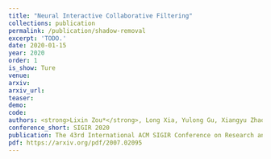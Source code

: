 ```yaml
---    
title: "Neural Interactive Collaborative Filtering"
collections: publication
permalink: /publication/shadow-removal
excerpt: 'TODO.'
date: 2020-01-15
year: 2020
order: 1
is_show: Ture
venue: 
arxiv: 
arxiv_url: 
teaser: 
demo: 
code: 
authors: <strong>Lixin Zou*</strong>, Long Xia, Yulong Gu, Xiangyu Zhao, Weidong Liu, Jimmy Xiangji Huang, Dawei Yin
conference_short: SIGIR 2020
publication: The 43rd International ACM SIGIR Conference on Research and Development in Information Retrieval.<strong>(CCF-A)</strong>
pdf: https://arxiv.org/pdf/2007.02095
---
```


